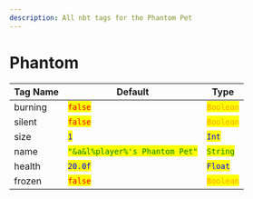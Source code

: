```yaml
---
description: All nbt tags for the Phantom Pet
---
```



# Phantom

| Tag Name     | Default                                                            | Type                                         |
| ------------ | ------------------------------------------------------------------ | -------------------------------------------- |
| burning | <mark style="color:red;">`false`</mark> | <mark style="color:orange;">`Boolean`</mark> |
| silent | <mark style="color:red;">`false`</mark> | <mark style="color:orange;">`Boolean`</mark> |
| size | <mark style="color:blue;">`1`</mark> | <mark style="color:blue;">`Int`</mark> |
| name | <mark style="color:green;">`"&a&l%player%'s Phantom Pet"`</mark> | <mark style="color:green;">`String`</mark> |
| health | <mark style="color:blue;">`20.0f`</mark> | <mark style="color:blue;">`Float`</mark> |
| frozen | <mark style="color:red;">`false`</mark> | <mark style="color:orange;">`Boolean`</mark> |
